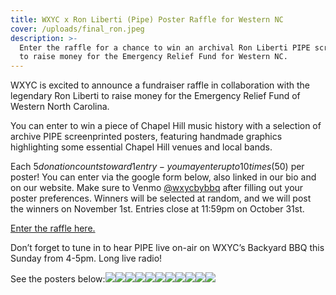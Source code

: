 ```yaml
---
title: WXYC x Ron Liberti (Pipe) Poster Raffle for Western NC
cover: /uploads/final_ron.jpeg
description: >-
  Enter the raffle for a chance to win an archival Ron Liberti PIPE screenprint
  to raise money for the Emergency Relief Fund for Western NC.
---
```


WXYC is excited to announce a fundraiser raffle in collaboration with the legendary Ron Liberti to raise money for the Emergency Relief Fund of Western North Carolina.

You can enter to win a piece of Chapel Hill music history with a selection of archive PIPE screenprinted posters, featuring handmade graphics highlighting some essential Chapel Hill venues and local bands. 

Each $5 donation counts toward 1 entry- you may enter up to 10 times ($50) per poster! You can enter via the google form below, also linked in our bio and on our website. Make sure to Venmo [@wxycbybbq](https://venmo.com/u/wxycbybbq) after filling out your poster preferences. Winners will be selected at random, and we will post the winners on November 1st. Entries close at 11:59pm on October 31st.

[Enter the raffle here.](https://forms.gle/3Pz7MV2CY4HQsih27)

Don’t forget to tune in to hear PIPE live on-air on WXYC’s Backyard BBQ this Sunday from 4-5pm. Long live radio!

See the posters below:![](/uploads/PipeTonk11.jpg)![](/uploads/PipeElvis1.jpg)![](/uploads/PipeKraken2.jpg)![](/uploads/PipeSouthern3.jpg)![](/uploads/PipeShark4.jpg)![](/uploads/PipeDragSounds5.jpg)![](/uploads/PipeLud6.jpg)![](/uploads/PipeSoup7.jpg)![](/uploads/PipeTotallySlow8.jpg)![](/uploads/PipeSharkDJ9.jpg)![](/uploads/PipeNightlight10.jpg)

